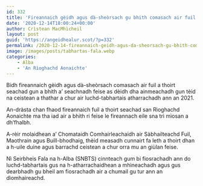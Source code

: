 ```yaml
---
id: 332
title: 'Fireannaich gèidh agus dà-sheòrsach gu bhith comasach air fuil a thoirt seachad gun a bhith a&#8217; seachnadh feise'
date: '2020-12-14T18:00:24+00:00'
author: Crìstean MacMhìcheil
layout: post
guid: 'https://angeidhealur.scot/?p=332'
permalink: /2020-12-14-fireannaich-geidh-agus-da-sheorsach-gu-bhith-comasach-air-fuil-a-thoirt-seachad-gun-a-bhith-a-seachnadh-feise/
image: /images/posts/tabhartas-fala.webp
categories:
    - Alba
    - 'An Rìoghachd Aonaichte'
---
```


Bidh fireannaich gèidh agus dà-sheòrsach comasach air fuil a thoirt seachad gun a bhith a’ seachnadh feise as dèidh dha ainmeachadh gun tèid na ceistean a thathar a chur air luchd-tabhartais atharrachadh ann an 2021.

An-dràsta chan fhaod fireannaich fuil a thoirt seachad san Rìoghachd Aonaichte ma tha iad air a bhith ri feise le fireannach eile sna trì mìosan a dh’fhalbh.

A-rèir molaidhean a’ Chomataidh Comhairleachaidh air Sàbhailteachd Fuil, Maothrain agus Buill-bhodhaig, thèid measadh cunnairt fa leth a thoirt dhan a h-uile duine agus barrachd ceistean a chur orra mu an giùlan feise.

Nì Seirbheis Fala na h-Alba (SNBTS) cinnteach gum bi fiosrachadh ann do luchd-tabhartais gus na h-atharrachaidhean a mhìneachadh agus gus dearbhadh gu bheil am fiosrachadh air a chumail gu tur ann an dìomhaireachd.
